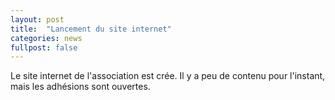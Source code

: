 ```yaml
---
layout: post
title:  "Lancement du site internet"
categories: news
fullpost: false
---
```

Le site internet de l'association est crée. Il y a peu de contenu pour l'instant, mais les adhésions sont ouvertes.
